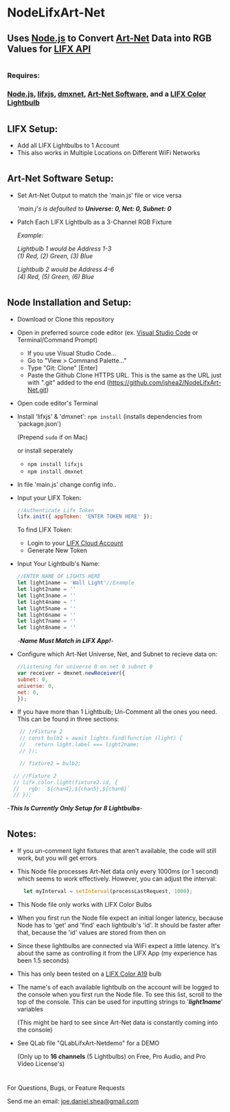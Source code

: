 # NodeLifxArt-Net
## Uses [Node.js](https://nodejs.org/) to Convert [Art-Net](https://art-net.org.uk/) Data into RGB Values for [LIFX API](https://api.developer.lifx.com/)
#
### Requires:

### [Node.js](https://nodejs.org/), [lifxjs](https://www.npmjs.com/package/lifxjs), [dmxnet](https://www.npmjs.com/package/dmxnet), [Art-Net Software](https://dmxking.com/control-software), and a [LIFX Color Lightbulb](https://www.lifx.com/collections/lamps-and-pendants/products/lifx-color-a19)

#
## LIFX Setup:
- Add all LIFX Lightbulbs to 1 Account
- This also works in Multiple Locations on Different WiFi Networks
#
## Art-Net Software Setup:
- Set Art-Net Output to match the 'main.js' file or vice versa 

     *'main.j's is defaulted to* ***Universe: 0, Net: 0, Subnet: 0***
- Patch Each LIFX Lightbulb as a 3-Channel RGB Fixture
  
  *Example:*

    *Lightbulb 1 would be Address 1-3*  
    *(1) Red, (2) Green, (3) Blue*

    *Lightbulb 2 would be Address 4-6*   
    *(4) Red, (5) Green, (6) Blue*
#
## Node Installation and Setup:
- Download or Clone this repository
- Open in preferred source code editor (ex. [Visual Studio Code](https://code.visualstudio.com/download) or Terminal/Command Prompt)
  - If you use Visual Studio Code...
  - Go to "View > Command Palette..."
  -  Type "Git: Clone" [Enter]
  -  Paste the Github Clone HTTPS URL. This is the same as the URL just with ".git" added to the end (https://github.com/jshea2/NodeLifxArt-Net.git)
- Open code editor's Terminal
- Install 'lifxjs' & 'dmxnet': `npm install` (installs dependencies from 'package.json')

    (Prepend `sudo` if on Mac)
  
  or install seperately
  - `npm install lifxjs`
  - `npm install dmxnet`

- In file 'main.js' change config info..
        
 - Input your LIFX Token:
    ```javascript
    //Authenticate Lifx Token
    lifx.init({ appToken: 'ENTER TOKEN HERE' });
    ```
    To find LIFX Token:

   - Login to your [LIFX Cloud Account](https://cloud.lifx.com/settings)
   - Generate New Token
  
  - Input Your Lightbulb's Name:
    ```javascript
    //ENTER NAME OF LIGHTS HERE
    let light1name = 'Wall Light'//Example
    let light2name = ''
    let light3name = ''
    let light4name = ''
    let light5name = ''
    let light6name = ''
    let light7name = ''
    let light8name = ''
    ```
    -***Name Must Match in LIFX App!***-

  - Configure which Art-Net Universe, Net, and Subnet to recieve data on: 

    ```javascript
    //Listening for universe 0 on net 0 subnet 0
    var receiver = dmxnet.newReceiver({
    subnet: 0,
    universe: 0,
    net: 0,
    });
    ```
- If you have more than 1 Lightbulb; Un-Comment all the ones you need. This can be found in three sections:
```javascript
    // //Fixture 2
    // const bulb2 = await lights.find(function (light) {
    //   return light.label === light2name;
    // });
```
```javascript
    // fixture2 = bulb2;
```
```javascript
  // //Fixture 2
  // lifx.color.light(fixture2.id, {
  //   rgb: `${chan4},${chan5},${chan6}`
  // });
```
-***This Is Currently Only Setup for **8** Lightbulbs***-
#
## Notes:

- If you un-comment light fixtures that aren't available, the code will still work, but you will get errors  
- This Node file processes Art-Net data only every 1000ms (or 1 second) which seems to work effectively. However, you can adjust the interval:
  ```javascript
    let myInterval = setInterval(processLastRequest, 1000);
    ```
- This Node file only works with LIFX Color Bulbs
- When you first run the Node file expect an initial longer latency, because Node has to 'get' and 'find' each lightbulb's 'id'. It should be faster after that, because the 'id' values are stored from then on
- Since these lightbulbs are connected via WiFi expect a little latency. It's about the same as controlling it from the LIFX App (my experience has been 1.5 seconds)
- This has only been tested on a [LIFX Color A19](https://www.lifx.com/collections/lamps-and-pendants/products/lifx-color-a19) bulb
- The name's of each available lightbulb on the account will be logged to the console when you first run the Node file. To see this list, scroll to the top of the console. This can be used for inputting strings to '***light1name***' variables

    (This might be hard to see since Art-Net data is constantly coming into the console)
- See QLab file "QLabLifxArt-Netdemo" for a DEMO 

    (Only up to **16 channels** (5 Lightbulbs) on Free, Pro Audio, and Pro Video License's)

#

For Questions, Bugs, or Feature Requests


Send me an email: joe.daniel.shea@gmail.com
